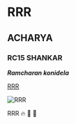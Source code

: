 # RRR
## ACHARYA
### RC15 SHANKAR

***Ramcharan konidela***

[RRR](https://www.google.com/search?channel=fs&client=ubuntu&q=rrr+movie) 

![RRR](https://images.indianexpress.com/2021/01/rrr-release-date-1200.jpg) 

RRR 🔥 🤝 🌊 

